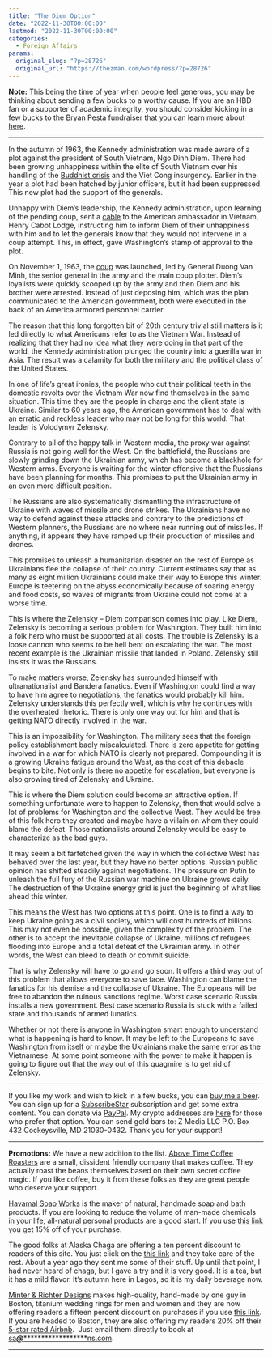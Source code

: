 ```yaml
---
title: "The Diem Option"
date: "2022-11-30T00:00:00"
lastmod: "2022-11-30T00:00:00"
categories:
  - Foreign Affairs
params:
  original_slug: "?p=28726"
  original_url: "https://thezman.com/wordpress/?p=28726"
---
```


**Note:** This being the time of year when people feel generous, you may
be thinking about sending a few bucks to a worthy cause. If you are an
HBD fan or a supporter of academic integrity, you should consider
kicking in a few bucks to the Bryan Pesta fundraiser that you can learn
more about <a href="https://www.givesendgo.com/G9END?sharemsg=display"
rel="noopener" target="_blank">here</a>.

------------------------------------------------------------------------

In the autumn of 1963, the Kennedy administration was made aware of a
plot against the president of South Vietnam, Ngo Dinh Diem. There had
been growing unhappiness within the elite of South Vietnam over his
handling of the
<a href="https://en.wikipedia.org/wiki/Buddhist_crisis" rel="noopener"
target="_blank">Buddhist crisis</a> and the Viet Cong insurgency.
Earlier in the year a plot had been hatched by junior officers, but it
had been suppressed. This new plot had the support of the generals.

Unhappy with Diem’s leadership, the Kennedy administration, upon
learning of the pending coup, sent a
<a href="https://en.wikipedia.org/wiki/Cable_243" rel="noopener"
target="_blank">cable</a> to the American ambassador in Vietnam, Henry
Cabot Lodge, instructing him to inform Diem of their unhappiness with
him and to let the generals know that they would not intervene in a coup
attempt. This, in effect, gave Washington’s stamp of approval to the
plot.

On November 1, 1963, the
<a href="https://en.wikipedia.org/wiki/1963_South_Vietnamese_coup"
rel="noopener" target="_blank">coup</a> was launched, led by General
Duong Van Minh, the senior general in the army and the main coup
plotter. Diem’s loyalists were quickly scooped up by the army and then
Diem and his brother were arrested. Instead of just deposing him, which
was the plan communicated to the American government, both were executed
in the back of an America armored personnel carrier.

The reason that this long forgotten bit of 20th century trivial still
matters is it led directly to what Americans refer to as the Vietnam
War. Instead of realizing that they had no idea what they were doing in
that part of the world, the Kennedy administration plunged the country
into a guerilla war in Asia. The result was a calamity for both the
military and the political class of the United States.

In one of life’s great ironies, the people who cut their political teeth
in the domestic revolts over the Vietnam War now find themselves in the
same situation. This time they are the people in charge and the client
state is Ukraine. Similar to 60 years ago, the American government has
to deal with an erratic and reckless leader who may not be long for this
world. That leader is Volodymyr Zelensky.

Contrary to all of the happy talk in Western media, the proxy war
against Russia is not going well for the West. On the battlefield, the
Russians are slowly grinding down the Ukrainian army, which has become a
blackhole for Western arms. Everyone is waiting for the winter offensive
that the Russians have been planning for months. This promises to put
the Ukrainian army in an even more difficult position.

The Russians are also systematically dismantling the infrastructure of
Ukraine with waves of missile and drone strikes. The Ukrainians have no
way to defend against these attacks and contrary to the predictions of
Western planners, the Russians are no where near running out of
missiles. If anything, it appears they have ramped up their production
of missiles and drones.

This promises to unleash a humanitarian disaster on the rest of Europe
as Ukrainians flee the collapse of their country. Current estimates say
that as many as eight million Ukrainians could make their way to Europe
this winter. Europe is teetering on the abyss economically because of
soaring energy and food costs, so waves of migrants from Ukraine could
not come at a worse time.

This is where the Zelensky – Diem comparison comes into play. Like Diem,
Zelensky is becoming a serious problem for Washington. They built him
into a folk hero who must be supported at all costs. The trouble is
Zelensky is a loose cannon who seems to be hell bent on escalating the
war. The most recent example is the Ukrainian missile that landed in
Poland. Zelensky still insists it was the Russians.

To make matters worse, Zelensky has surrounded himself with
ultranationalist and Bandera fanatics. Even if Washington could find a
way to have him agree to negotiations, the fanatics would probably kill
him. Zelensky understands this perfectly well, which is why he continues
with the overheated rhetoric. There is only one way out for him and that
is getting NATO directly involved in the war.

This is an impossibility for Washington. The military sees that the
foreign policy establishment badly miscalculated. There is zero appetite
for getting involved in a war for which NATO is clearly not prepared.
Compounding it is a growing Ukraine fatigue around the West, as the cost
of this debacle begins to bite. Not only is there no appetite for
escalation, but everyone is also growing tired of Zelensky and Ukraine.

This is where the Diem solution could become an attractive option. If
something unfortunate were to happen to Zelensky, then that would solve
a lot of problems for Washington and the collective West. They would be
free of this folk hero they created and maybe have a villain on whom
they could blame the defeat. Those nationalists around Zelensky would be
easy to characterize as the bad guys.

It may seem a bit farfetched given the way in which the collective West
has behaved over the last year, but they have no better options. Russian
public opinion has shifted steadily against negotiations. The pressure
on Putin to unleash the full fury of the Russian war machine on Ukraine
grows daily. The destruction of the Ukraine energy grid is just the
beginning of what lies ahead this winter.

This means the West has two options at this point. One is to find a way
to keep Ukraine going as a civil society, which will cost hundreds of
billions. This may not even be possible, given the complexity of the
problem. The other is to accept the inevitable collapse of Ukraine,
millions of refugees flooding into Europe and a total defeat of the
Ukrainian army. In other words, the West can bleed to death or commit
suicide.

That is why Zelensky will have to go and go soon. It offers a third way
out of this problem that allows everyone to save face. Washington can
blame the fanatics for his demise and the collapse of Ukraine. The
Europeans will be free to abandon the ruinous sanctions regime. Worst
case scenario Russia installs a new government. Best case scenario
Russia is stuck with a failed state and thousands of armed lunatics.

Whether or not there is anyone in Washington smart enough to understand
what is happening is hard to know. It may be left to the Europeans to
save Washington from itself or maybe the Ukrainians make the same error
as the Vietnamese. At some point someone with the power to make it
happen is going to figure out that the way out of this quagmire is to
get rid of Zelensky.

------------------------------------------------------------------------

If you like my work and wish to kick in a few bucks, you can
<a href="https://www.buymeacoffee.com/mujolulu" rel="noopener"
target="_blank">buy me a beer</a>. You can sign up for a
<a href="https://www.subscribestar.com/the-z-blog" rel="noopener"
target="_blank">SubscribeStar</a> subscription and get some extra
content. You can donate via <a
href="https://www.paypal.com/donate/?cmd=_s-xclick&amp;hosted_button_id=UDAS2Q8JYA6CN&amp;source=url"
rel="noopener" target="_blank">PayPal</a>. My crypto addresses are
<a href="https://thezman.com/wordpress/?page_id=22713" rel="noopener"
target="_blank">here</a> for those who prefer that option. You can send
gold bars to: Z Media LLC P.O. Box 432 Cockeysville, MD 21030-0432.
Thank you for your support!

------------------------------------------------------------------------

**Promotions:** We have a new addition to the list.
<a href="https://abovetimecoffee.com/" rel="noopener"
target="_blank">Above Time Coffee Roasters</a> are a small, dissident
friendly company that makes coffee. They actually roast the beans
themselves based on their own secret coffee magic. If you like coffee,
buy it from these folks as they are great people who deserve your
support.

<a href="https://havamalsoapworks.com/" rel="noopener"
target="_blank">Havamal Soap Works</a> is the maker of natural, handmade
soap and bath products. If you are looking to reduce the volume of
man-made chemicals in your life, all-natural personal products are a
good start. If you use
<a href="https://havamalsoapworks.com/discount/ZMAN" rel="noopener"
target="_blank">this link</a> you get 15% off of your purchase.

The good folks at Alaska Chaga are offering a ten percent discount to
readers of this site. You just click on the
<a href="https://alaskachaga.us/discount/ZMAN" rel="noopener noreferrer"
target="_blank">this link</a> and they take care of the rest. About a
year ago they sent me some of their stuff. Up until that point, I had
never heard of chaga, but I gave a try and it is very good. It is a tea,
but it has a mild flavor. It’s autumn here in Lagos, so it is my daily
beverage now.

<a href="https://www.minterandrichterdesigns.com/"
rel="noreferrer nofollow noopener" target="_blank">Minter &amp; Richter
Designs</a> makes high-quality, hand-made by one guy in Boston, titanium
wedding rings for men and women and they are now offering readers a
fifteen percent discount on purchases if you use
<a href="https://www.minterandrichterdesigns.com/discount/ZMAN"
rel="noreferrer nofollow noopener" target="_blank">this link</a>.
<span class="highlight"><span class="colour"><span class="font"><span class="size">If
you are headed to Boston, they are also offering my readers 20% off
their <a
href="https://www.airbnb.com/users/7988017/listings?user_id=7988017&amp;s=3"
rel="noopener noreferrer" target="_blank">5-star rated Airbnb</a>.  Just
email them directly to book at
<a href="mailto:sa***@*********************ns.com"
data-original-string="10YWsz7NEuCE0tYuTDe5Gg==cb7b7zjcsogWmcOtPkYk6wJ5czDcjSN4ob+NPwIpTwfjoVW5UzD/pVr4g6lyFPQCOL2"><span
class="apbct-email-encoder"
data-original-string="E6JbTnnoF17YAACXyNtTiA==cb7gs4XtkAOqeuVsUDRixV3z7/uiPre7uDGZhz9AGoC8vvMuGXLvKgYLvAjklyYILk3"
title="This contact has been encoded by Anti-Spam by CleanTalk. Click to decode. To finish the decoding make sure that JavaScript is enabled in your browser.">sa<span
class="apbct-blur">***</span>@<span
class="apbct-blur">*********************</span>ns.com</span></a>.</span></span></span></span>

------------------------------------------------------------------------
